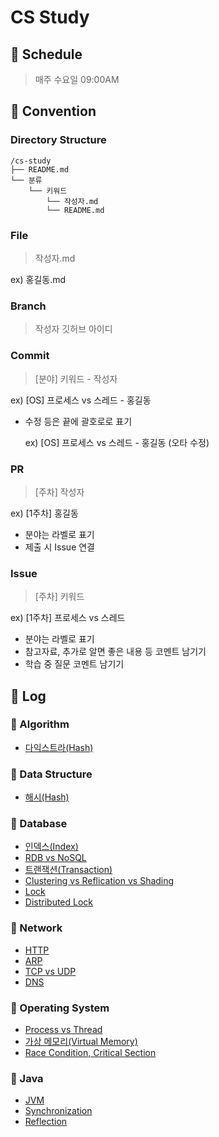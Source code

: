 # CS Study

## 📅 Schedule

> 매주 수요일 09:00AM

## 🔑 Convention

### Directory Structure

```
/cs-study
├── README.md
└── 분류
    └── 키워드
        └── 작성자.md
        └── README.md
```

### File

> 작성자.md

ex) 홍길동.md

### Branch

> 작성자 깃허브 아이디

### Commit

> [분야] 키워드 - 작성자

ex) [OS] 프로세스 vs 스레드 - 홍길동

- 수정 등은 끝에 괄호로로 표기

  ex) [OS] 프로세스 vs 스레드 - 홍길동 (오타 수정)

### PR

> [주차] 작성자

ex) [1주차] 홍길동

- 분야는 라벨로 표기
- 제출 시 Issue 연결

### Issue

> [주차] 키워드

ex) [1주차] 프로세스 vs 스레드

- 분야는 라벨로 표기
- 참고자료, 추가로 알면 좋은 내용 등 코멘트 남기기
- 학습 중 질문 코멘트 남기기

## 📝 Log

### 📌 Algorithm

- [다익스트라(Hash)](Algorithm/Dijkstra)

### 📌 Data Structure

- [해시(Hash)](Data%20Structure/Hash)

### 📌 Database

- [인덱스(Index)](Database/Index)
- [RDB vs NoSQL](Database/RDB%20vs%20NoSQL)
- [트랜잭션(Transaction)](Database/Transaction)
- [Clustering vs Reflication vs Shading](Database/Clustering%20vs%20Reflication%20vs%20Shading)
- [Lock](Database/Lock)
- [Distributed Lock](Database/Distributed%20Lock)

### 📌 Network

- [HTTP](Network/HTTP)
- [ARP](Network/ARP)
- [TCP vs UDP](Network/TCP%20vs%20UDP)
- [DNS](Network/DNS)

### 📌 Operating System

- [Process vs Thread](Operating%20System/Process%20vs%20Thread)
- [가상 메모리(Virtual Memory)](Operating%20System/Virtual%20Memory)
- [Race Condition, Critical Section](Operating%20System/Race%20Condition,%20Critical%20Section)

### 📌 Java

- [JVM](Java/JVM)
- [Synchronization](Java/Synchronization)
- [Reflection](Java/Reflection)